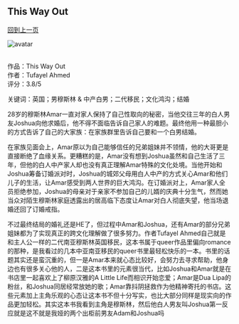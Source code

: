 ## This Way Out
[回到上一页](https://boheme13.github.io/books/)  &nbsp;&nbsp;

![avatar](https://wordpress.bigissue.com/wp-content/uploads/2022/07/1521_Books_2.jpg)
<br>
<br>

作品：This Way Out<br>
作者：Tufayel Ahmed<br>
评分：3.8/5<br>

关键词：英国；男穆斯林 & 中产白男；二代移民；文化鸿沟；结婚

28岁的穆斯林Amar一直对家人保持了自己性取向的秘密，当他交往三年的白人男友Joshua向他求婚后，他不得不面临告诉自己家人的难题。最终他用一种最胆小的方式告诉了自己的大家族：在家族群里告诉自己要和一个白男结婚。

在家族见面会上，Amar原以为自己能够信任的兄弟姐妹并不领情，他的大哥更是直接断绝了血缘关系。更糟糕的是，Amar没有想到Joshua虽然和自己生活了三年，但他的白人中产家人却也没有真正理解Amar特殊的文化处境。当他开始和Joshua筹备订婚派对时，Joshua的城郊父母用白人中产的方式关心Amar和他们儿子的生活，让Amar感受到两人世界的巨大鸿沟。在订婚派对上，Amar家人全员拒绝参加，Joshua的母亲对于亲家不参加自己的儿婿的庆典十分生气，然而她当众对陌生穆斯林家庭透露出的居高临下态度让Amar对白人彻底失望，他当场退婚还回了订婚戒指。

不过最终结局的婚礼还是HE了，但过程中Amar和Joshua，还有Amar的部分兄弟姐妹都为了实现真正的跨文化理解做了很多努力。作者Tufayel Ahmed自己就是和主人公一样的二代南亚穆斯林英国移民，这本书属于queer作品里偏向romance的那种，是我看过的几本中亚南亚移民的queer书里最轻松快乐的一本。书里的话题其实还是蛮沉重的，但一是Amar本来就心态比较好，会努力去寻求帮助，他身边也有很多关心他的人，二是这本书里的元素很当代，比如Joshua和Amar就是在书店里一起喜欢上了柳原汉雅的A Little Life而相识开始恋爱；Amar是Dua Lipa的粉丝，和Joshua同居经常放她的歌；Amar靠抖阴拯救作为他精神寄托的书店。这些元素加上主角乐观的心态让这本书不但十分写实，也比大部分同样是现实向的作品更加轻松。其实这本书我看到主角是穆斯林，然后他白人男友叫Joshua第一反应就是这不就是我娅的两个出柜前男友Adam和Joshua吗